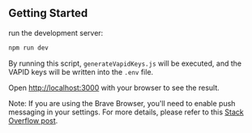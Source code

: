 ## Getting Started

run the development server:

```bash
npm run dev
```

By running this script, `generateVapidKeys.js` will be executed, and the VAPID keys will be written into the `.env` file.

Open [http://localhost:3000](http://localhost:3000) with your browser to see the result.

Note: If you are using the Brave Browser, you'll need to enable push messaging in your settings. For more details, please refer to this [Stack Overflow post](https://stackoverflow.com/a/69624651/11703800).
